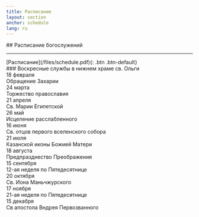 ```yaml
---
title: Расписание
layout: section
anchor: schedule
lang: ru
---
```

<div class="section-title center" markdown="1">
## Расписание богослужений

-----
</div>

<div class="row">
<div class="col-md-4 col-md-offset-4 text-center center" markdown="1">
[Расписание](/files/schedule.pdf){: .btn .btn-default}
</div>
</div>

<div class="row">
<div class="text-center center" markdown="1">
### Воскресные службы в нижнем храме св. Ольги
</div>
</div>

<div class="row">
<div class="col-sm-4 col-sm-offset-2 text-right">18 февраля</div><div class="col-sm-4 col-sm-offset-0 text-left">Обращение Захарии</div>
</div>

<div class="row">
<div class="col-sm-4 col-sm-offset-2 text-right">24 марта</div><div class="col-sm-4 col-sm-offset-0 text-left">Торжество православия</div>
</div>

<div class="row">
<div class="col-sm-4 col-sm-offset-2 text-right">21 апреля</div><div class="col-sm-4 col-sm-offset-0 text-left">Св. Марии Египетской</div>
</div>

<div class="row">
<div class="col-sm-4 col-sm-offset-2 text-right">26 май</div><div class="col-sm-4 col-sm-offset-0 text-left">Исцеление расслабленного</div>
</div>

<div class="row">
<div class="col-sm-4 col-sm-offset-2 text-right">16 июня</div><div class="col-sm-4 col-sm-offset-0 text-left">Св. отцов первого вселенского собора</div>
</div>

<div class="row">
<div class="col-sm-4 col-sm-offset-2 text-right">21 июля</div><div class="col-sm-4 col-sm-offset-0 text-left">Казанской иконы Божией Матери</div>
</div>

<div class="row">
<div class="col-sm-4 col-sm-offset-2 text-right">18 августа</div><div class="col-sm-4 col-sm-offset-0 text-left">Предпразднество Преображения</div>
</div>

<div class="row">
<div class="col-sm-4 col-sm-offset-2 text-right">15 сентября</div><div class="col-sm-4 col-sm-offset-0 text-left">12-ая неделя по Пятедесятнице</div>
</div>

<div class="row">
<div class="col-sm-4 col-sm-offset-2 text-right">20 октября</div><div class="col-sm-4 col-sm-offset-0 text-left">Св. Иона Маньчжурского</div>
</div>

<div class="row">
<div class="col-sm-4 col-sm-offset-2 text-right">17 ноября</div><div class="col-sm-4 col-sm-offset-0 text-left">21-ая неделя по Пятедесятнице</div>
</div>

<div class="row">
<div class="col-sm-4 col-sm-offset-2 text-right">15 декабря</div><div class="col-sm-4 col-sm-offset-0 text-left">Св апостола Вндрея Первозванного</div>
</div>

